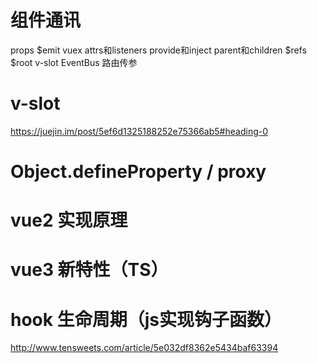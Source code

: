 # 组件通讯
props
$emit
vuex
attrs和listeners
provide和inject
parent和children
$refs
$root
v-slot
EventBus
路由传参

# v-slot
https://juejin.im/post/5ef6d1325188252e75366ab5#heading-0

# Object.defineProperty / proxy

# vue2 实现原理

# vue3 新特性（TS）

# hook 生命周期（js实现钩子函数）
http://www.tensweets.com/article/5e032df8362e5434baf63394